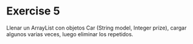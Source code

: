 # Exercise 5

Llenar un ArrayList con objetos Car (String model, Integer prize), cargar algunos varias veces, luego eliminar los repetidos.
